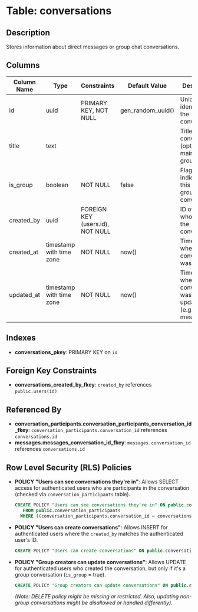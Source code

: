 # Table: conversations

## Description
Stores information about direct messages or group chat conversations.

## Columns

| Column Name | Type                     | Constraints                  | Default Value | Description                                      |
|-------------|--------------------------|------------------------------|---------------|--------------------------------------------------|
| id          | uuid                     | PRIMARY KEY, NOT NULL        | gen_random_uuid() | Unique identifier for the conversation.          |
| title       | text                     |                              |               | Title of the conversation (optional, mainly for groups). |
| is_group    | boolean                  | NOT NULL                     | false         | Flag indicating if this is a group conversation. |
| created_by  | uuid                     | FOREIGN KEY (users.id), NOT NULL |               | ID of the user who initiated the conversation.   |
| created_at  | timestamp with time zone | NOT NULL                     | now()         | Timestamp when the conversation was created.     |
| updated_at  | timestamp with time zone | NOT NULL                     | now()         | Timestamp when the conversation was last updated (e.g., new message). |

## Indexes

- **conversations_pkey**: PRIMARY KEY on `id`

## Foreign Key Constraints

- **conversations_created_by_fkey**: `created_by` references `public.users(id)`

## Referenced By

- **conversation_participants.conversation_participants_conversation_id_fkey**: `conversation_participants.conversation_id` references `conversations.id`
- **messages.messages_conversation_id_fkey**: `messages.conversation_id` references `conversations.id`

## Row Level Security (RLS) Policies

- **POLICY "Users can see conversations they're in"**: Allows SELECT access for authenticated users who are participants in the conversation (checked via `conversation_participants` table).
  ```sql
  CREATE POLICY "Users can see conversations they're in" ON public.conversations FOR SELECT USING (EXISTS ( SELECT 1
     FROM public.conversation_participants
    WHERE ((conversation_participants.conversation_id = conversations.id) AND (conversation_participants.user_id = auth.uid()))));
  ```
- **POLICY "Users can create conversations"**: Allows INSERT for authenticated users where the `created_by` matches the authenticated user's ID.
  ```sql
  CREATE POLICY "Users can create conversations" ON public.conversations FOR INSERT WITH CHECK (auth.uid() = created_by);
  ```
- **POLICY "Group creators can update conversations"**: Allows UPDATE for authenticated users who created the conversation, but only if it's a group conversation (`is_group` = true).
  ```sql
  CREATE POLICY "Group creators can update conversations" ON public.conversations FOR UPDATE USING ((is_group AND (auth.uid() = created_by)));
  ```
  *(Note: DELETE policy might be missing or restricted. Also, updating non-group conversations might be disallowed or handled differently).*
